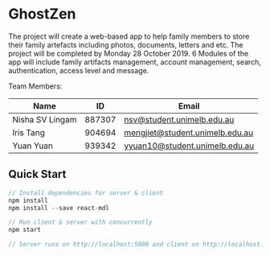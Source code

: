 # GhostZen

The project will create a web-based app to help family members to store their family artefacts including photos, documents, letters and etc. The project will be completed by Monday 28 October 2019. 6 Modules of the app will include family artifacts management, account management, search, authentication, access level and message.

Team Members:

   |Name|ID|Email|
   | --- | --- | --- |
   | Nisha SV Lingam | 887307 | nsv@student.unimelb.edu.au |
   | Iris Tang | 904694 | mengjiet@student.unimelb.edu.au |
   | Yuan Yuan | 939342 | yyuan10@student.unimelb.edu.au |
  
    
## Quick Start

```javascript
// Install dependencies for server & client
npm install 
npm install --save react-mdl

// Run client & server with concurrently
npm start

// Server runs on http://localhost:5000 and client on http://localhost:3000
